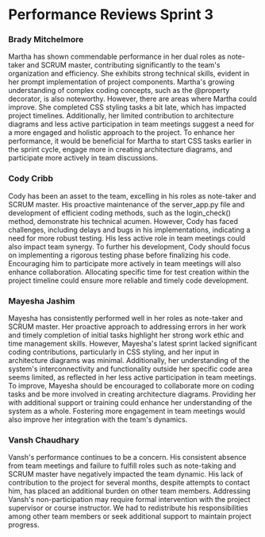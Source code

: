 # Performance Reviews Sprint 3

### Brady Mitchelmore
Martha has shown commendable performance in her dual roles as note-taker and SCRUM master, contributing significantly to the team's organization and efficiency. She exhibits strong technical skills, evident in her prompt implementation of project components. Martha's growing understanding of complex coding concepts, such as the @property decorator, is also noteworthy. However, there are areas where Martha could improve. She completed CSS styling tasks a bit late, which has impacted project timelines. Additionally, her limited contribution to architecture diagrams and less active participation in team meetings suggest a need for a more engaged and holistic approach to the project. To enhance her performance, it would be beneficial for Martha to start CSS tasks earlier in the sprint cycle, engage more in creating architecture diagrams, and participate more actively in team discussions.

### Cody Cribb
Cody has been an asset to the team, excelling in his roles as note-taker and SCRUM master. His proactive maintenance of the server_app.py file and development of efficient coding methods, such as the login_check() method, demonstrate his technical acumen. However, Cody has faced challenges, including delays and bugs in his implementations, indicating a need for more robust testing. His less active role in team meetings could also impact team synergy. To further his development, Cody should focus on implementing a rigorous testing phase before finalizing his code. Encouraging him to participate more actively in team meetings will also enhance collaboration. Allocating specific time for test creation within the project timeline could ensure more reliable and timely code development.

### Mayesha Jashim
Mayesha has consistently performed well in her roles as note-taker and SCRUM master. Her proactive approach to addressing errors in her work and timely completion of initial tasks highlight her strong work ethic and time management skills. However, Mayesha's latest sprint lacked significant coding contributions, particularly in CSS styling, and her input in architecture diagrams was minimal. Additionally, her understanding of the system's interconnectivity and functionality outside her specific code area seems limited, as reflected in her less active participation in team meetings. To improve, Mayesha should be encouraged to collaborate more on coding tasks and be more involved in creating architecture diagrams. Providing her with additional support or training could enhance her understanding of the system as a whole. Fostering more engagement in team meetings would also improve her integration with the team's dynamics.

### Vansh Chaudhary
Vansh's performance continues to be a concern. His consistent absence from team meetings and failure to fulfill roles such as note-taking and SCRUM master have negatively impacted the team dynamic. His lack of contribution to the project for several months, despite attempts to contact him, has placed an additional burden on other team members. Addressing Vansh's non-participation may require formal intervention with the project supervisor or course instructor. We had to redistribute his responsibilities among other team members or seek additional support to maintain project progress.